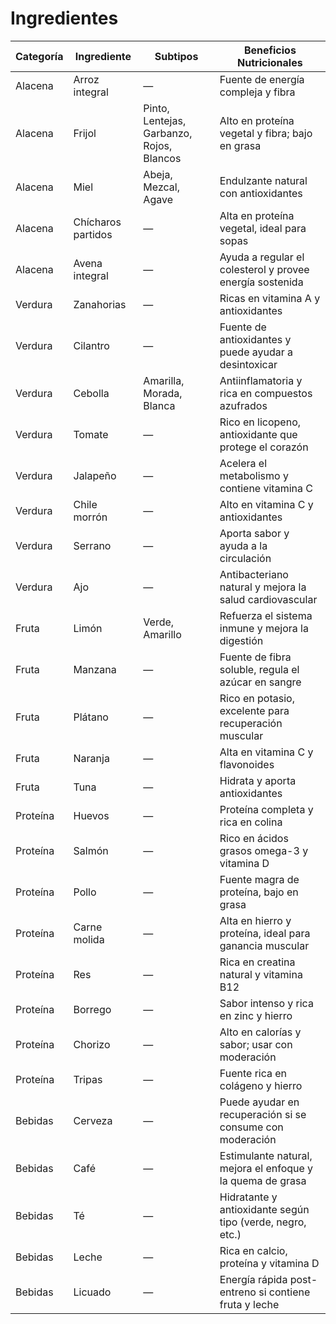 # Ingredientes

| Categoría | Ingrediente        | Subtipos                                  | Beneficios Nutricionales                                   |
| --------- | ------------------ | ----------------------------------------- | ---------------------------------------------------------- |
| Alacena   | Arroz integral     | —                                         | Fuente de energía compleja y fibra                         |
| Alacena   | Frijol             | Pinto, Lentejas, Garbanzo, Rojos, Blancos | Alto en proteína vegetal y fibra; bajo en grasa            |
| Alacena   | Miel               | Abeja, Mezcal, Agave                      | Endulzante natural con antioxidantes                       |
| Alacena   | Chícharos partidos | —                                         | Alta en proteína vegetal, ideal para sopas                 |
| Alacena   | Avena integral     | —                                         | Ayuda a regular el colesterol y provee energía sostenida   |
| Verdura   | Zanahorias         | —                                         | Ricas en vitamina A y antioxidantes                        |
| Verdura   | Cilantro           | —                                         | Fuente de antioxidantes y puede ayudar a desintoxicar      |
| Verdura   | Cebolla            | Amarilla, Morada, Blanca                  | Antiinflamatoria y rica en compuestos azufrados            |
| Verdura   | Tomate             | —                                         | Rico en licopeno, antioxidante que protege el corazón      |
| Verdura   | Jalapeño           | —                                         | Acelera el metabolismo y contiene vitamina C               |
| Verdura   | Chile morrón       | —                                         | Alto en vitamina C y antioxidantes                         |
| Verdura   | Serrano            | —                                         | Aporta sabor y ayuda a la circulación                      |
| Verdura   | Ajo                | —                                         | Antibacteriano natural y mejora la salud cardiovascular    |
| Fruta     | Limón              | Verde, Amarillo                           | Refuerza el sistema inmune y mejora la digestión           |
| Fruta     | Manzana            | —                                         | Fuente de fibra soluble, regula el azúcar en sangre        |
| Fruta     | Plátano            | —                                         | Rico en potasio, excelente para recuperación muscular      |
| Fruta     | Naranja            | —                                         | Alta en vitamina C y flavonoides                           |
| Fruta     | Tuna               | —                                         | Hidrata y aporta antioxidantes                             |
| Proteína  | Huevos             | —                                         | Proteína completa y rica en colina                         |
| Proteína  | Salmón             | —                                         | Rico en ácidos grasos omega-3 y vitamina D                 |
| Proteína  | Pollo              | —                                         | Fuente magra de proteína, bajo en grasa                    |
| Proteína  | Carne molida       | —                                         | Alta en hierro y proteína, ideal para ganancia muscular    |
| Proteína  | Res                | —                                         | Rica en creatina natural y vitamina B12                    |
| Proteína  | Borrego            | —                                         | Sabor intenso y rica en zinc y hierro                      |
| Proteína  | Chorizo            | —                                         | Alto en calorías y sabor; usar con moderación              |
| Proteína  | Tripas             | —                                         | Fuente rica en colágeno y hierro                           |
| Bebidas   | Cerveza            | —                                         | Puede ayudar en recuperación si se consume con moderación  |
| Bebidas   | Café               | —                                         | Estimulante natural, mejora el enfoque y la quema de grasa |
| Bebidas   | Té                 | —                                         | Hidratante y antioxidante según tipo (verde, negro, etc.)  |
| Bebidas   | Leche              | —                                         | Rica en calcio, proteína y vitamina D                      |
| Bebidas   | Licuado            | —                                         | Energía rápida post-entreno si contiene fruta y leche      |
